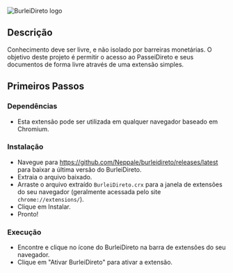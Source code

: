 ![BurleiDireto logo](https://i.imgur.com/BC0JacA.png)

## Descrição

Conhecimento deve ser livre, e não isolado por barreiras monetárias.
O objetivo deste projeto é permitir o acesso ao PasseiDireto e seus documentos de forma livre através de uma extensão simples.

## Primeiros Passos

### Dependências

- Esta extensão pode ser utilizada em qualquer navegador baseado em Chromium.

### Instalação

- Navegue para https://github.com/Neppale/burleidireto/releases/latest para baixar a última versão do BurleiDireto.
- Extraia o arquivo baixado.
- Arraste o arquivo extraído `BurleiDireto.crx` para a janela de extensões do seu navegador (geralmente acessada pelo site `chrome://extensions/`).
- Clique em Instalar.
- Pronto!

### Execução

- Encontre e clique no ícone do BurleiDireto na barra de extensões do seu navegador.
- Clique em "Ativar BurleiDireto" para ativar a extensão.
